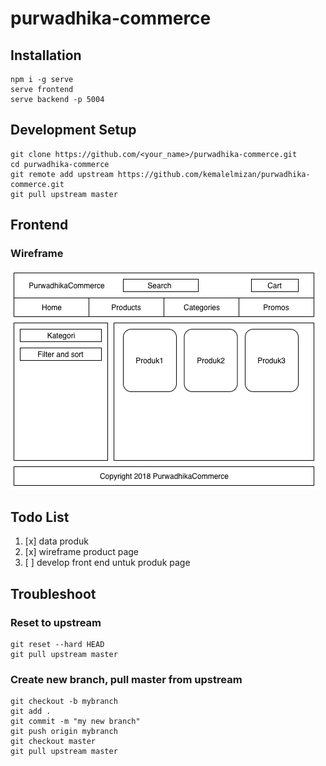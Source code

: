 # purwadhika-commerce

## Installation
```
npm i -g serve
serve frontend
serve backend -p 5004
```

## Development Setup
```
git clone https://github.com/<your_name>/purwadhika-commerce.git
cd purwadhika-commerce
git remote add upstream https://github.com/kemalelmizan/purwadhika-commerce.git
git pull upstream master
```

## Frontend

### Wireframe
[![Wireframe](./docs/wireframe1.png)](./docs/wireframe1.png)

## Todo List

1. [x] data produk
1. [x] wireframe product page
1. [ ] develop front end untuk produk page

## Troubleshoot

### Reset to upstream

```
git reset --hard HEAD
git pull upstream master
```

### Create new branch, pull master from upstream
```
git checkout -b mybranch
git add .
git commit -m "my new branch"
git push origin mybranch
git checkout master
git pull upstream master
```